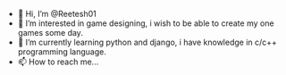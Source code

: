 - 👋 Hi, I’m @Reetesh01
- 👀 I’m interested in game designing, i wish to be able to create my one games some day.
- 🌱 I’m currently learning python and django, i have knowledge in c/c++ programming language.
- 📫 How to reach me...

<!---
Reetesh01/Reetesh01 is a ✨ special ✨ repository because its `README.md` (this file) appears on your GitHub profile.
You can click the Preview link to take a look at your changes.
--->
